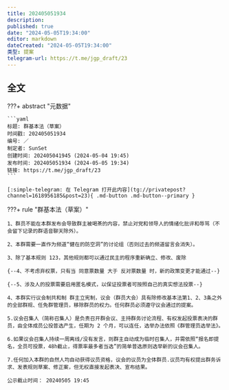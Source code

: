 ```yaml
---
title: 202405051934
description:
published: true
date: "2024-05-05T19:34:00"
editor: markdown
dateCreated: "2024-05-05T19:34:00"
类型: 提案
telegram-url: https://t.me/jgp_draft/23
---
```


## 全文

???+ abstract "元数据"

    ```yaml
    标题: 群基本法（草案）
    时间戳: 202405051934
    编号: ／
    制定者: SunSet
    创建时间: 202405041945 (2024-05-04 19:45)
    发布时间: 202405051934 (2024-05-05 19:34)
    链接: https://t.me/jgp_draft/23
    ```

    [:simple-telegram: 在 Telegram 打开此内容](tg://privatepost?channel=1618956185&post=23){ .md-button .md-button--primary }

???+ rule "群基本法（草案）"

    1、群员不能在本群发布会导致群主被喝茶的内容，禁止对党和领导人的情绪化批评和辱骂（不会留下记录的群语音聊天除外）。

    2、本群需要一直作为频道“健在的防空洞”的讨论组（否则过去的频道留言会消失）。

    3、除了基本规则 123，其他规则都可以通过民主的程序重新确立、修改、废除

    {--4、不考虑弃权票，只有当 同意票数量 大于 反对票数量 时，新的政策变更才能通过--}

    {--5、涉及人的投票需要启用匿名模式，以保证投票者可按照自己的真实想法投票--}

    4、本群实行议会制共和制 群主立宪制，议会（群员大会）具有除修改基本法第1、2、3条之外的全部群规、任免群管理员，移除群员的权力。任何群员必须遵守议会通过的提案。

    5.议会召集人（简称召集人）是负责召开群会议、主持群务讨论流程、有权发起投票表决的群员，由全体成员公投普选产生，任期为 2 个月，可以连任，选举办法依照《群管理员选举法》。

    6.如果议会召集人持续一周离线/没有发言，则群主自动成为临时召集人，并需依照“报名即提名，全员可投票，48h截止，得票率最多者当选”的简单普选原则选举新的议会召集人。

    7.任何加入本群的自然人均自动获得议员资格，议会的议员为全体群员.议员均有权提出群务诉求、发表规则草案、修正案，但无权直接发起表决、宣布结果。

    公示截止时间： 20240505 19:45
